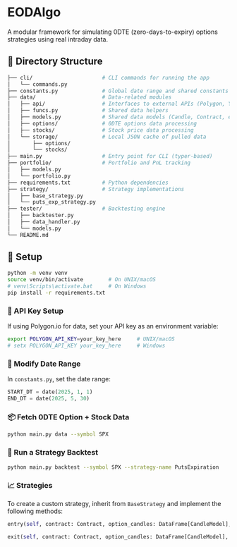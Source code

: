 # EODAlgo

A modular framework for simulating 0DTE (zero-days-to-expiry) options strategies using real intraday data.

## 📁 Directory Structure

```graphql
├── cli/                      # CLI commands for running the app
│   └── commands.py
├── constants.py              # Global date range and shared constants
├── data/                     # Data-related modules
│   ├── api/                  # Interfaces to external APIs (Polygon, Yahoo, Mock)
│   ├── funcs.py              # Shared data helpers
│   ├── models.py             # Shared data models (Candle, Contract, etc.)
│   ├── options/              # 0DTE options data processing
│   ├── stocks/               # Stock price data processing
│   └── storage/              # Local JSON cache of pulled data
│       ├── options/
│       └── stocks/
├── main.py                   # Entry point for CLI (typer-based)
├── portfolio/                # Portfolio and PnL tracking
│   ├── models.py
│   └── portfolio.py
├── requirements.txt          # Python dependencies
├── strategy/                 # Strategy implementations
│   ├── base_strategy.py
│   └── puts_exp_strategy.py
├── tester/                   # Backtesting engine
│   ├── backtester.py
│   ├── data_handler.py
│   └── models.py
└── README.md
```

## 🚀 Setup

```bash
python -m venv venv
source venv/bin/activate        # On UNIX/macOS
# venv\Scripts\activate.bat     # On Windows
pip install -r requirements.txt
```

### 🔑 API Key Setup

If using Polygon.io for data, set your API key as an environment variable:

```bash
export POLYGON_API_KEY=your_key_here     # UNIX/macOS
# setx POLYGON_API_KEY your_key_here     # Windows
```

### 📅 Modify Date Range

In `constants.py`, set the date range:

```python
START_DT = date(2025, 1, 1)
END_DT = date(2025, 5, 30)
```

### 📦 Fetch 0DTE Option + Stock Data

```bash
python main.py data --symbol SPX
```

### 🧪 Run a Strategy Backtest

```bash
python main.py backtest --symbol SPX --strategy-name PutsExpiration
```

### 📈 Strategies

To create a custom strategy, inherit from `BaseStrategy` and implement the following methods:

```python
entry(self, contract: Contract, option_candles: DataFrame[CandleModel], stock_candles: DataFrame[CandleModel]) -> bool
```

```python
exit(self, contract: Contract, option_candles: DataFrame[CandleModel], stock_candles: DataFrame[CandleModel]) -> bool
```
